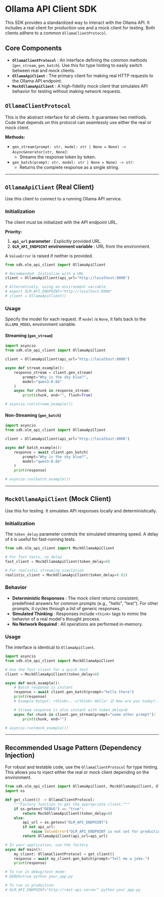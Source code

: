 # Ollama API Client SDK

This SDK provides a standardized way to interact with the Ollama API. It includes a real client for production use and a mock client for testing. Both clients adhere to a common `OllamaClientProtocol`.

## Core Components

* **`OllamaClientProtocol`** : An interface defining the common methods (`gen_stream`, `gen_batch`). Use this for type hinting to easily switch between real and mock clients.
* **`OllamaApiClient`** : The primary client for making real HTTP requests to the Ollama API endpoint.
* **`MockOllamaApiClient`** : A high-fidelity mock client that simulates API behavior for testing without making network requests.

## `OllamaClientProtocol`

This is the abstract interface for all clients. It guarantees two methods. Code that depends on this protocol can seamlessly use either the real or mock client.

**Methods:**

* `gen_stream(prompt: str, model: str | None = None) -> AsyncGenerator[str, None]`:
  * Streams the response token by token.
* `gen_batch(prompt: str, model: str | None = None) -> str`:
  * Returns the complete response as a single string.

---

## `OllamaApiClient` (Real Client)

Use this client to connect to a running Ollama API service.

### Initialization

The client must be initialized with the API endpoint URL.

**Priority:**

1. **`api_url` parameter** : Explicitly provided URL.
2. **`OLM_API_ENDPOINT` environment variable** : URL from the environment.

A `ValueError` is raised if neither is provided.

```python
from sdk.olm_api_client import OllamaApiClient

# Recommended: Initialize with a URL
client = OllamaApiClient(api_url="http://localhost:8000")

# Alternatively, using an environment variable
# export OLM_API_ENDPOINT="http://localhost:8000"
# client = OllamaApiClient()
```

### Usage

Specify the model for each request. If `model` is `None`, it falls back to the `OLLAMA_MODEL` environment variable.

#### Streaming (`gen_stream`)

```python
import asyncio
from sdk.olm_api_client import OllamaApiClient

client = OllamaApiClient(api_url="http://localhost:8000")

async def stream_example():
    response_stream = client.gen_stream(
        prompt="Why is the sky blue?",
        model="qwen3:0.6b"
    )
    async for chunk in response_stream:
        print(chunk, end="", flush=True)

# asyncio.run(stream_example())
```

#### Non-Streaming (`gen_batch`)

```python
import asyncio
from sdk.olm_api_client import OllamaApiClient

client = OllamaApiClient(api_url="http://localhost:8000")

async def batch_example():
    response = await client.gen_batch(
        prompt="Why is the sky blue?",
        model="qwen3:0.6b"
    )
    print(response)

# asyncio.run(batch_example())
```

---

## `MockOllamaApiClient` (Mock Client)

Use this for testing. It simulates API responses locally and deterministically.

### Initialization

The `token_delay` parameter controls the simulated streaming speed. A delay of `0` is useful for fast-running tests.

```python
from sdk.olm_api_client import MockOllamaApiClient

# For fast tests, no delay
fast_client = MockOllamaApiClient(token_delay=0)

# For realistic streaming simulation
realistic_client = MockOllamaApiClient(token_delay=0.01)
```

### Behavior

* **Deterministic Responses** : The mock client returns consistent, predefined answers for common prompts (e.g., "hello", "test"). For other prompts, it cycles through a list of generic responses.
* **Simulated Thinking** : Responses include `<think>` tags to mimic the behavior of a real model's thought process.
* **No Network Required** : All operations are performed in-memory.

### Usage

The interface is identical to `OllamaApiClient`.

```python
import asyncio
from sdk.olm_api_client import MockOllamaApiClient

# Use the fast client for a quick test
client = MockOllamaApiClient(token_delay=0)

async def mock_example():
    # Batch response is instant
    response = await client.gen_batch(prompt="hello there")
    print(response)
    # Example Output: <think>...</think> Hello! 😊 How are you today?...

    # Stream response is also instant with token_delay=0
    async for chunk in client.gen_stream(prompt="some other prompt"):
        print(chunk, end="")

# asyncio.run(mock_example())
```

---

## Recommended Usage Pattern (Dependency Injection)

For robust and testable code, use the `OllamaClientProtocol` for type hinting. This allows you to inject either the real or mock client depending on the environment.

```python
from sdk.olm_api_client import OllamaApiClient, MockOllamaApiClient, OllamaClientProtocol
import os

def get_client() -> OllamaClientProtocol:
    """Factory function to get the appropriate client."""
    if os.getenv("DEBUG") == "true":
        return MockOllamaApiClient(token_delay=0)
    else:
        api_url = os.getenv("OLM_API_ENDPOINT")
        if not api_url:
            raise ValueError("OLM_API_ENDPOINT is not set for production")
        return OllamaApiClient(api_url=api_url)

# In your application, use the factory
async def main():
    my_client: OllamaClientProtocol = get_client()
    response = await my_client.gen_batch(prompt="Tell me a joke.")
    print(response)

# To run in debug/test mode:
# DEBUG=true python your_app.py

# To run in production:
# OLM_API_ENDPOINT="http://real-api-server" python your_app.py
```
